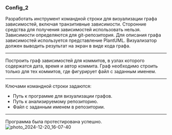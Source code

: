 ### Config_2

Разработать инструмент командной строки для визуализации графа зависимостей, включая транзитивные зависимости. Сторонние средства для получения зависимостей использовать нельзя.
Зависимости определяются для git-репозитория. Для описания графа зависимостей используется представление PlantUML. Визуализатор должен выводить результат на экран в виде кода графа.

---

Построить граф зависимостей для коммитов, в узлах которого содержатся дата, время и автор коммита. Граф необходимо строить только для тех коммитов, где фигурирует файл с заданным именем.

---

Ключами командной строки задаются:
- Путь к программе для визуализации графов.
- Путь к анализируемому репозиторию.
- Файл с заданным именем в репозитории.

---

Программа была протестирована успешно.
![photo_2024-12-20_16-07-40](https://github.com/user-attachments/assets/76a78147-4480-4b07-b983-dc9accf7c57d)

